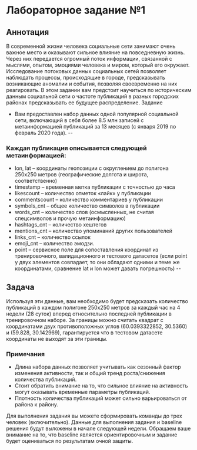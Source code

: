 # Лабораторное задание №1
## Аннотация
В современной жизни человека социальные сети занимают очень важное место и оказывают сильное влияние на повседневную жизнь. Через них передается огромный поток информации, связанной с мыслями, опытом, эмоциями человека и миром, который его окружает. Исследование потоковых данных социальных сетей позволяет наблюдать процессы, происходящие в городе, предсказывать возникающие аномалии и события, позволяя своевременно на них реагировать. В этом задании вам предстоит научиться по историческим данным социальной сети о частоте публикаций в разных городских районах предсказывать ее будущее распределение.
Задание
 
 - Вам предоставлен набор данных одной популярной социальной сети, включающий в себя более 8.5 млн записей с метаинформацией публикаций за 13 месяцев (с января 2019 по февраль 2020 года).
-- 
### Каждая публикация описывается следующей метаинформацией:
*	lon, lat – координаты геопозиции с округлением до полигона 250х250 метров (географические долгота и широта, соответственно)
*	timestamp – временная метка публикации с точностью до часа
*	likescount – количество отметок «лайк» у публикации
*	commentscount – количество комментариев у публикации
*	symbols_cnt – общее количество символов в публикации
*	words_cnt – количество слов (осмысленных, не считая спецсимволов и прочую метаинформацию)
*	hashtags_cnt – количество хештегов 
*	mentions_cnt – количество упоминаний других пользователей
*	links_cnt – количество ссылок
*	emoji_cnt – количество эмодзи.
*	point – сервисное поле для сопоставления координат из тренировочного, валидационного и тестового датасетов (если point у двух элементов совпадает, то они обладают одними и теме же координатами, сравнение lat и lon может давать погрешность)
--
## Задача
Используя эти данные, вам необходимо будет предсказать количество публикаций в каждом полигоне 250х250 метров за каждый час на 4 недели (28 суток) вперед относительно последней публикации в тренировочном наборе. 
За границы можно считать квадрат с координатами двух противоположных углов (60.0393322852, 30.5360) и (59.828, 30.142969), гарантируется что в тестовом датасете координаты не выходят за эти границы.

### Примечания
*	Длина набора данных позволяет учитывать как сезонный фактор изменения активности, так и общий тренд роста/снижения количества публикаций.
*	Стоит обратить внимание на то, что сильное влияние на активность могут оказывать временные параметры публикаций.
*	Плотность количества публикаций может сильно варьироваться от района к району.

Для выполнения задания вы можете сформировать команды до трех человек (включительно). Данные для выполнения задания и baseline решения будут выложены в начале следующей недели. Обращаем ваше внимание на то, что baseline является ориентировочным и задание будет оцениваться по результатам очной защиты.
 

